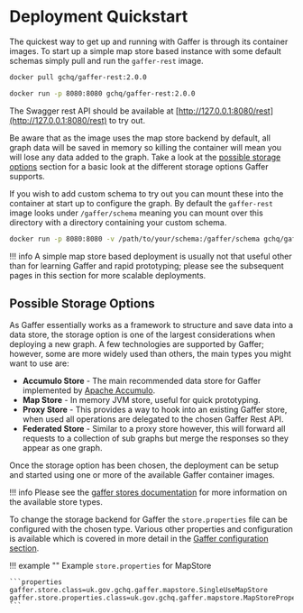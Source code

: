# Deployment Quickstart

The quickest way to get up and running with Gaffer is through its container
images. To start up a simple map store based instance with some default schemas
simply pull and run the `gaffer-rest` image.

```bash
docker pull gchq/gaffer-rest:2.0.0
```

```bash
docker run -p 8080:8080 gchq/gaffer-rest:2.0.0
```

The Swagger rest API should be available at
[http://127.0.0.1:8080/rest](http://127.0.0.1:8080/rest) to try out.

Be aware that as the image uses the map store backend by default, all graph
data will be saved in memory so killing the container will mean you will lose
any data added to the graph. Take a look at the [possible storage options](#possible-storage-options)
section for a basic look at the different storage options Gaffer supports.

If you wish to add custom schema to try out you can mount these into the
container at start up to configure the graph. By default the `gaffer-rest` image
looks under `/gaffer/schema` meaning you can mount over this directory with a
directory containing your custom schema.

```bash
docker run -p 8080:8080 -v /path/to/your/schema:/gaffer/schema gchq/gaffer-rest:2.0.0
```

!!! info
    A simple map store based deployment is usually not that useful other than
    for learning Gaffer and rapid prototyping; please see the subsequent
    pages in this section for more scalable deployments.

## Possible Storage Options

As Gaffer essentially works as a framework to structure and save data into a
data store, the storage option is one of the largest considerations when
deploying a new graph. A few technologies are supported by Gaffer; however, some
are more widely used than others, the main types you might want to use are:

- **Accumulo Store** - The main recommended data store for Gaffer implemented by
    [Apache Accumulo](https://accumulo.apache.org/).
- **Map Store** - In memory JVM store, useful for quick prototyping.
- **Proxy Store** - This provides a way to hook into an existing Gaffer store,
    when used all operations are delegated to the chosen Gaffer Rest API.
- **Federated Store** - Similar to a proxy store however, this will forward all
    requests to a collection of sub graphs but merge the responses so they
    appear as one graph.

Once the storage option has been chosen, the deployment can be setup and started
using one or more of the available Gaffer container images.

!!! info
    Please see the [gaffer stores documentation](../gaffer-stores/store-guide.md)
    for more information on the available store types.

To change the storage backend for Gaffer the `store.properties` file can be
configured with the chosen type. Various other properties and configuration is
available which is covered in more detail in the
[Gaffer configuration section](../gaffer-config/config.md).

!!! example ""
    Example `store.properties` for MapStore

    ```properties
    gaffer.store.class=uk.gov.gchq.gaffer.mapstore.SingleUseMapStore
    gaffer.store.properties.class=uk.gov.gchq.gaffer.mapstore.MapStoreProperties
    ```
